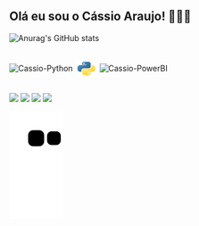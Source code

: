 ## Olá eu sou o Cássio Araujo! 👨🏽‍💻

</div>

![Anurag's GitHub stats](https://github-readme-stats.vercel.app/api?username=araujocassio&show_icons=true&theme=transparent)

<div style="display: inline_block"><br>
  
  <img align="center" alt="Cassio-Python" height="30" width="40" src="https://cdn.jsdelivr.net/gh/devicons/devicon/icons/mysql/mysql-original.svg">
  <img align="center" alt="Cassio-Python" height="30" width="40" src="https://raw.githubusercontent.com/devicons/devicon/master/icons/python/python-original.svg">
  <img align="center" alt="Cassio-PowerBI" height="30" width="40" src="https://github.com/microsoft/PowerBI-Icons/blob/main/SVG/Power-BI.svg">
</div>
  
  ##
 
<div> 
 <a href="https://www.instagram.com/cassiio_araujo/" target="_blank"><img src="https://img.shields.io/badge/-Instagram-%23E4405F?style=for-the-badge&logo=instagram&logoColor=white" target="_blank"></a>
 <a href="https://t.me/engenheirocassiio" target="_blank"><img src="https://img.shields.io/badge/Telegram-2CA5E0?style=for-the-badge&logo=telegram&logoColor=white" target="_blank"></a>
 <a href = "mailto:eng.cassio@outlook.com"><img src="https://img.shields.io/badge/Outlook-0078D4?style=for-the-badge&logo=microsoft-outlook&logoColor=white" target="_blank"></a>
 <a href="https://www.linkedin.com/in/c%C3%A1ssio-araujo-46b506170/" target="_blank"><img src="https://img.shields.io/badge/-LinkedIn-%230077B5?style=for-the-badge&logo=linkedin&logoColor=white" target="_blank"></a> 
 
 ![Snake animation](https://github.com/rafaballerini/rafaballerini/blob/output/github-contribution-grid-snake.svg)
 
</div>
